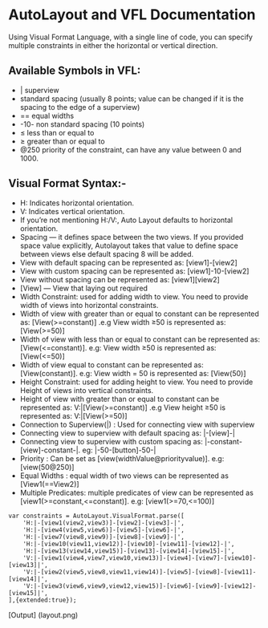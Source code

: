 # AutoLayout and VFL Documentation
Using Visual Format Language, with a single line of code, you can specify multiple constraints in either the horizontal or vertical direction.

## Available Symbols in VFL:
- | superview
- standard spacing (usually 8 points; value can be changed if it is the spacing to the edge of a superview)
- == equal widths
- -10- non standard spacing (10 points)
- $\leqslant$ less than or equal to
- $\geqslant$ greater than or equal to
- @250 priority of the constraint, can have any value between 0 and 1000.

## Visual Format Syntax:-
- H: Indicates horizontal orientation.
- V: Indicates vertical orientation.
- If you’re not mentioning H:/V:, Auto Layout defaults to horizontal orientation.
- Spacing — it defines space between the two views. If you provided space value explicitly, Autolayout takes that value to define space between views else default spacing 8 will be added.
- View with default spacing can be represented as: [view1]-[view2]
- View with custom spacing can be represented as: [view1]-10-[view2]
- View without spacing can be represented as: [view1][view2]
- [View] — View that laying out required
- Width Constraint: used for adding width to view. You need to provide width of views into horizontal constraints.
- Width of view with greater than or equal to constant can be represented as: [View(>=constant)] .e.g View width ≥50 is represented as: [View(>=50)]
- Width of view with less than or equal to constant can be represented as: [View(<=constant)]. e.g: View width ≥50 is represented as: [View(<=50)]
- Width of view equal to constant can be represented as: [View(constant)]. e.g: View width = 50 is represented as: [View(50)]
- Height Constraint: used for adding height to view. You need to provide Height of views into vertical constraints.
- Height of view with greater than or equal to constant can be represented as: V:|[View(>=constant)] .e.g View height ≥50 is represented as: V:|[View(>=50)]
- Connection to Superview(|) : Used for connecting view with superview
- Connecting view to superview with default spacing as: |-[view]-|
- Connecting view to superview with custom spacing as: |-constant-[view]-constant-|. eg: |-50-[button]-50-|
- Priority : Can be set as [view(widthValue@priorityvalue)]. e.g: [view(50@250)]
- Equal Widths : equal width of two views can be represented as [View1(==View2)]
- Multiple Predicates: multiple predicates of view can be represented as [view1(>=constant,<=constant)]. e.g: [view1(>=70,<=100)]

```
var constraints = AutoLayout.VisualFormat.parse([
    'H:|-[view1(view2,view3)]-[view2]-[view3]-|',
    'H:|-[view4(view5,view6)]-[view5]-[view6]-|',
    'H:|-[view7(view8,view9)]-[view8]-[view9]-|',
    'H:|-[view10(view11,view12)]-[view10]-[view11]-[view12]-|',
    'H:|-[view13(view14,view15)]-[view13]-[view14]-[view15]-|',
    'V:|-[view1(view4,view7,view10,view13)]-[view4]-[view7]-[view10]-[view13]|',
    'V:|-[view2(view5,view8,view11,view14)]-[view5]-[view8]-[view11]-[view14]|',
    'V:|-[view3(view6,view9,view12,view15)]-[view6]-[view9]-[view12]-[view15]|',
],{extended:true});
```
[Output] (layout.png)



